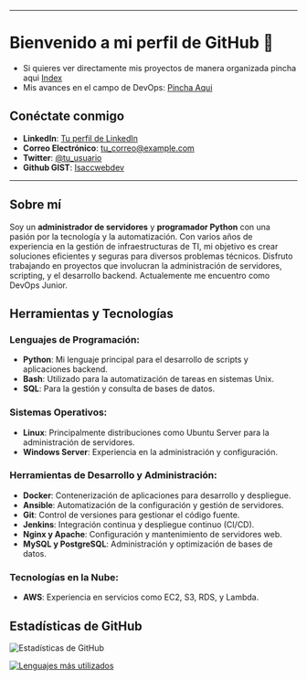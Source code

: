 

---

# Bienvenido a mi perfil de GitHub 👋
- Si quieres ver directamente mis proyectos de manera organizada pincha aqui [Index](https://isaccwebdev.github.io/indexprojects.github.io/)
- Mis avances en el campo de DevOps: [Pincha Aqui](https://isaacs-web-dev.gitbook.io/isaacs-docs/)

## Conéctate conmigo

- **LinkedIn**: [Tu perfil de LinkedIn](#)
- **Correo Electrónico**: [tu_correo@example.com](mailto:tu_correo@example.com)
- **Twitter**: [@tu_usuario](#)
- **Github GIST**: [Isaccwebdev](https://gist.github.com/isaccwebdev)
---

## Sobre mí

Soy un **administrador de servidores** y **programador Python** con una pasión por la tecnología y la automatización. Con varios años de experiencia en la gestión de infraestructuras de TI, mi objetivo es crear soluciones eficientes y seguras para diversos problemas técnicos. Disfruto trabajando en proyectos que involucran la administración de servidores, scripting, y el desarrollo backend. Actualemente me encuentro como DevOps Junior.

## Herramientas y Tecnologías

### Lenguajes de Programación:
- **Python**: Mi lenguaje principal para el desarrollo de scripts y aplicaciones backend.
- **Bash**: Utilizado para la automatización de tareas en sistemas Unix.
- **SQL**: Para la gestión y consulta de bases de datos.

### Sistemas Operativos:
- **Linux**: Principalmente distribuciones como Ubuntu Server para la administración de servidores.
- **Windows Server**: Experiencia en la administración y configuración.

### Herramientas de Desarrollo y Administración:
- **Docker**: Contenerización de aplicaciones para desarrollo y despliegue.
- **Ansible**: Automatización de la configuración y gestión de servidores.
- **Git**: Control de versiones para gestionar el código fuente.
- **Jenkins**: Integración continua y despliegue continuo (CI/CD).
- **Nginx y Apache**: Configuración y mantenimiento de servidores web.
- **MySQL y PostgreSQL**: Administración y optimización de bases de datos.

### Tecnologías en la Nube:
- **AWS**: Experiencia en servicios como EC2, S3, RDS, y Lambda.

## Estadísticas de GitHub

![Estadísticas de GitHub](https://github-readme-stats.vercel.app/api?username=isaccwebdev&show_icons=true&theme=radical)

[![Lenguajes más utilizados](https://github-readme-stats.vercel.app/api/top-langs/?username=isaccwebdev&layout=compact)](https://github.com/anuraghazra/github-readme-stats)

